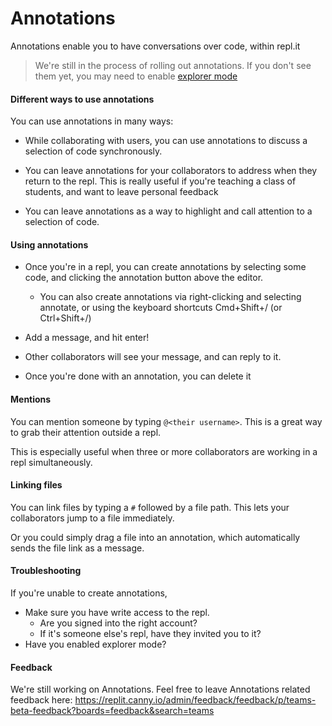# Annotations

Annotations enable you to have conversations over code, within repl.it

> We're still in the process of rolling out annotations. If you don't see them yet, you may need to enable [explorer mode](/misc/explorer)

#### Different ways to use annotations

You can use annotations in many ways:

- While collaborating with users, you can use annotations to discuss a selection of code synchronously.

- You can leave annotations for your collaborators to address when they return to the repl. This is really useful if you're teaching a class of students, and want to leave personal feedback

- You can leave annotations as a way to highlight and call attention to a selection of code.

#### Using annotations

- Once you're in a repl, you can create annotations by selecting some code, and clicking the annotation button above the editor.
	- You can also create annotations via right-clicking and selecting annotate, or using the keyboard shortcuts Cmd+Shift+/ (or Ctrl+Shift+/)
- Add a message, and hit enter!
- Other collaborators will see your message, and can reply to it.

- Once you're done with an annotation, you can delete it

#### Mentions

You can mention someone by typing `@<their username>`. This is a great way to grab their attention outside a repl.

This is especially useful when three or more collaborators are working in a repl simultaneously.

#### Linking files

You can link files by typing a `#` followed by a file path. This lets your collaborators jump to a file immediately. 

Or you could simply drag a file into an annotation, which automatically sends the file link as a message.

#### Troubleshooting

If you're unable to create annotations,

- Make sure you have write access to the repl.
	- Are you signed into the right account?
	- If it's someone else's repl, have they invited you to it?
- Have you enabled explorer mode?

#### Feedback

We're still working on Annotations. Feel free to leave Annotations related feedback here: https://replit.canny.io/admin/feedback/feedback/p/teams-beta-feedback?boards=feedback&search=teams